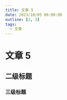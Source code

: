 ```yaml
---
title: 文章 5
date: 2023/10/05 00:00:00
outline: [2, 3]
tags: 
  - 文章
---
```


# 文章 5

## 二级标题

### 三级标题